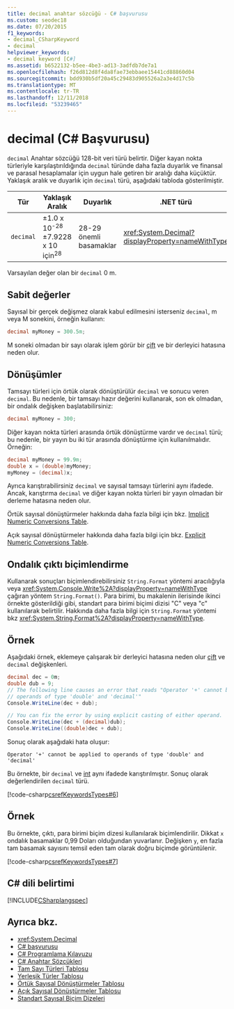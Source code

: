 ```yaml
---
title: decimal anahtar sözcüğü - C# başvurusu
ms.custom: seodec18
ms.date: 07/20/2015
f1_keywords:
- decimal_CSharpKeyword
- decimal
helpviewer_keywords:
- decimal keyword [C#]
ms.assetid: b6522132-b5ee-4be3-ad13-3adfdb7de7a1
ms.openlocfilehash: f26d812d8f4da8fae73ebbaee15441cd88860d04
ms.sourcegitcommit: bdd930b5df20a45c29483d905526a2a3e4d17c5b
ms.translationtype: MT
ms.contentlocale: tr-TR
ms.lasthandoff: 12/11/2018
ms.locfileid: "53239465"
---
```

# <a name="decimal-c-reference"></a>decimal (C# Başvurusu)

`decimal` Anahtar sözcüğü 128-bit veri türü belirtir. Diğer kayan nokta türleriyle karşılaştırıldığında `decimal` türünde daha fazla duyarlık ve finansal ve parasal hesaplamalar için uygun hale getiren bir aralığı daha küçüktür. Yaklaşık aralık ve duyarlık için `decimal` türü, aşağıdaki tabloda gösterilmiştir.

|Tür|Yaklaşık Aralık|Duyarlık|.NET türü|
|----------|-----------------------|---------------|-------------------------|
|`decimal`|±1.0 x 10<sup>-28</sup> ±7.9228 x 10 için<sup>28</sup>|28-29 önemli basamaklar|<xref:System.Decimal?displayProperty=nameWithType>|

Varsayılan değer olan bir `decimal` 0 m.

## <a name="literals"></a>Sabit değerler

Sayısal bir gerçek değişmez olarak kabul edilmesini isterseniz `decimal`, m veya M sonekini, örneğin kullanın:

```csharp
decimal myMoney = 300.5m;
```

M soneki olmadan bir sayı olarak işlem görür bir [çift](../../../csharp/language-reference/keywords/double.md) ve bir derleyici hatasına neden olur.

## <a name="conversions"></a>Dönüşümler

Tamsayı türleri için örtük olarak dönüştürülür `decimal` ve sonucu veren `decimal`. Bu nedenle, bir tamsayı hazır değerini kullanarak, son ek olmadan, bir ondalık değişken başlatabilirsiniz:

```csharp
decimal myMoney = 300;
```

Diğer kayan nokta türleri arasında örtük dönüştürme vardır ve `decimal` türü; bu nedenle, bir yayın bu iki tür arasında dönüştürme için kullanılmalıdır. Örneğin:

```csharp
decimal myMoney = 99.9m;
double x = (double)myMoney;
myMoney = (decimal)x;
```

Ayrıca karıştırabilirsiniz `decimal` ve sayısal tamsayı türlerini aynı ifadede. Ancak, karıştırma `decimal` ve diğer kayan nokta türleri bir yayın olmadan bir derleme hatasına neden olur.

Örtük sayısal dönüştürmeler hakkında daha fazla bilgi için bkz. [Implicit Numeric Conversions Table](../../../csharp/language-reference/keywords/implicit-numeric-conversions-table.md).

Açık sayısal dönüştürmeler hakkında daha fazla bilgi için bkz. [Explicit Numeric Conversions Table](../../../csharp/language-reference/keywords/explicit-numeric-conversions-table.md).

## <a name="formatting-decimal-output"></a>Ondalık çıktı biçimlendirme

Kullanarak sonuçları biçimlendirebilirsiniz `String.Format` yöntemi aracılığıyla veya <xref:System.Console.Write%2A?displayProperty=nameWithType> çağıran yöntem `String.Format()`. Para birimi, bu makalenin ilerisinde ikinci örnekte gösterildiği gibi, standart para birimi biçimi dizisi "C" veya "c" kullanılarak belirtilir. Hakkında daha fazla bilgi için `String.Format` yöntemi bkz <xref:System.String.Format%2A?displayProperty=nameWithType>.

## <a name="example"></a>Örnek

Aşağıdaki örnek, eklemeye çalışarak bir derleyici hatasına neden olur [çift](../../../csharp/language-reference/keywords/double.md) ve `decimal` değişkenleri.

```csharp
decimal dec = 0m;
double dub = 9;
// The following line causes an error that reads "Operator '+' cannot be applied to
// operands of type 'double' and 'decimal'"
Console.WriteLine(dec + dub);

// You can fix the error by using explicit casting of either operand.
Console.WriteLine(dec + (decimal)dub);
Console.WriteLine((double)dec + dub);
```

Sonuç olarak aşağıdaki hata oluşur:

`Operator '+' cannot be applied to operands of type 'double' and 'decimal'`

Bu örnekte, bir `decimal` ve [int](../../../csharp/language-reference/keywords/int.md) aynı ifadede karıştırılmıştır. Sonuç olarak değerlendirilen `decimal` türü.

[!code-csharp[csrefKeywordsTypes#6](~/samples/snippets/csharp/VS_Snippets_VBCSharp/csrefKeywordsTypes/CS/keywordsTypes.cs#6)]

## <a name="example"></a>Örnek

Bu örnekte, çıktı, para birimi biçim dizesi kullanılarak biçimlendirilir. Dikkat `x` ondalık basamaklar 0,99 Doları olduğundan yuvarlanır. Değişken `y`, en fazla tam basamak sayısını temsil eden tam olarak doğru biçimde görüntülenir.

[!code-csharp[csrefKeywordsTypes#7](~/samples/snippets/csharp/VS_Snippets_VBCSharp/csrefKeywordsTypes/CS/keywordsTypes.cs#7)]

## <a name="c-language-specification"></a>C# dili belirtimi

[!INCLUDE[CSharplangspec](~/includes/csharplangspec-md.md)]

## <a name="see-also"></a>Ayrıca bkz.

- <xref:System.Decimal>  
- [C# başvurusu](../../../csharp/language-reference/index.md)  
- [C# Programlama Kılavuzu](../../../csharp/programming-guide/index.md)  
- [C# Anahtar Sözcükleri](../../../csharp/language-reference/keywords/index.md)  
- [Tam Sayı Türleri Tablosu](../../../csharp/language-reference/keywords/integral-types-table.md)  
- [Yerleşik Türler Tablosu](../../../csharp/language-reference/keywords/built-in-types-table.md)  
- [Örtük Sayısal Dönüştürmeler Tablosu](../../../csharp/language-reference/keywords/implicit-numeric-conversions-table.md)  
- [Açık Sayısal Dönüştürmeler Tablosu](../../../csharp/language-reference/keywords/explicit-numeric-conversions-table.md)  
- [Standart Sayısal Biçim Dizeleri](../../../standard/base-types/standard-numeric-format-strings.md)
